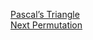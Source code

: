 <a href="https://leetcode.com/problems/pascals-triangle/submissions/840844311/"> Pascal’s Triangle</a><br>
<a href="https://leetcode.com/problems/next-permutation/submissions/840843273/"> Next Permutation</a>

